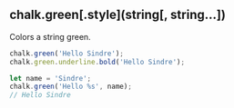 ## chalk.green[.style](string[, string...])

Colors a string green.

```js
chalk.green('Hello Sindre');
chalk.green.underline.bold('Hello Sindre');

let name = 'Sindre';
chalk.green('Hello %s', name);
// Hello Sindre
```